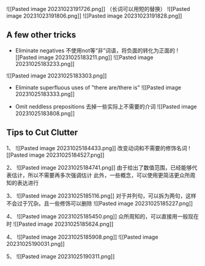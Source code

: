 

![[Pasted image 20231023191726.png]]
（长词可以用短的替换）
![[Pasted image 20231023191806.png]]
![[Pasted image 20231023191828.png]]


## A few other tricks
- Eliminate negatives 不使用not等“非”词语，将负面的转化为正面的
![[Pasted image 20231025183211.png]]
![[Pasted image 20231025183233.png]]


![[Pasted image 20231025183303.png]]


- Eliminate superfluous uses of "there are/there is"
![[Pasted image 20231025183333.png]]




- Omit neddless prepositions 去掉一些实际上不需要的介词
![[Pasted image 20231025183808.png]]


## Tips to Cut Clutter

1、
![[Pasted image 20231025184433.png]]
改变动词和不需要的修饰名词
![[Pasted image 20231025184527.png]]

2、
![[Pasted image 20231025184741.png]]
由于给出了数值范围，已经能够代表估计，所以不需要再多次强调估计
此外，一些概念，可以使用更简洁更众所周知的表达进行

3、
![[Pasted image 20231025185116.png]]
对于并列句，可以拆为两句，这样不会过于冗杂。且一些修饰可以删除
![[Pasted image 20231025185227.png]]

4、
![[Pasted image 20231025185450.png]]
众所周知的，可以直接用一般现在时
![[Pasted image 20231025185624.png]]

4、
![[Pasted image 20231025185908.png]]
![[Pasted image 20231025190031.png]]



5、
![[Pasted image 20231025190311.png]]

